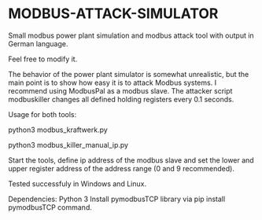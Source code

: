 # MODBUS-ATTACK-SIMULATOR

Small modbus power plant simulation and modbus attack tool with output in German language.

Feel free to modify it.

The behavior of the power plant simulator is somewhat unrealistic, but the main point is to show how easy it is to attack Modbus systems. I recommend using ModbusPal as a modbus slave.
The attacker script modbuskiller changes all defined holding registers every 0.1 seconds.

Usage for both tools:

python3 modbus_kraftwerk.py

python3 modbus_killer_manual_ip.py

Start the tools, define ip address of the modbus slave and set the lower and upper register address of the address range (0 and 9 recommended).

Tested successfuly in Windows and Linux.

Dependencies: Python 3 Install pymodbusTCP library via pip install pymodbusTCP command.
